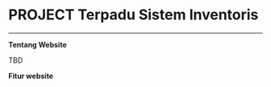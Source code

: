 # PROJECT Terpadu Sistem Inventoris
___________________________________________________________________________________________________________________________________________________________________

<strong>Tentang Website</strong>


TBD

<strong>Fitur website</strong>

